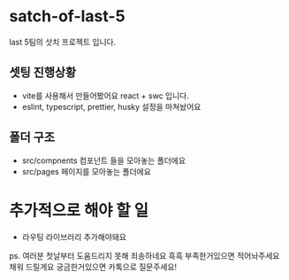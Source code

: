 # satch-of-last-5
last 5팀의 삿치 프로젝트 입니다.

## 셋팅 진행상황
* vite를 사용해서 만들어봤어요 react + swc 입니다.
* eslint, typescript, prettier, husky 설정을 마쳐놨어요

## 폴더 구조
* src/compnents 컴포넌트 들을 모아놓는 폴더에요
* src/pages 페이지를 모아놓는 폴더에요

# 추가적으로 해야 할 일
- 라우팅 라이브러리 추가해야돼요

ps. 여러분 첫날부터 도움드리지 못해 죄송하네요 흑흑 부족한거있으면 적어놔주세요 채워 드릴게요 궁금한거있으면 카톡으로 질문주세요!
